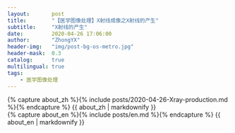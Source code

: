 ```yaml
---
layout:       post
title:        "【医学图像处理】X射线成像之X射线的产生"
subtitle:     "X射线的产生"
date:         2020-04-26 17:06:00
author:       "ZhongYX"
header-img:   "img/post-bg-os-metro.jpg"
header-mask:  0.3
catalog:      true
multilingual: true
tags:
    - 医学图像处理
---
```


<!-- Chinese Version -->
<div class="zh post-container">
    {% capture about_zh %}{% include posts/2020-04-26-Xray-production.md %}{% endcapture %}
    {{ about_zh | markdownify }}
</div>

<!-- English Version -->
<div class="en post-container">
    {% capture about_en %}{% include posts/en.md %}{% endcapture %}
    {{ about_en | markdownify }}
</div>
